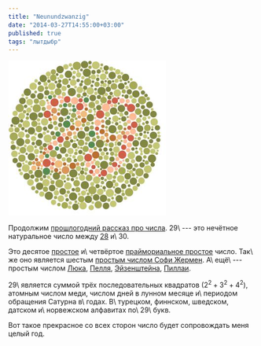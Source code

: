 ```yaml
---
title: "Neunundzwanzig"
date: "2014-03-27T14:55:00+03:00"
published: true
tags: "лытдыбр"
---
```


![29](/images/3rd-party/29.jpg "29")

Продолжим [прошлогодний рассказ про числа][achtundzwanzig]. 29\ --- это нечётное натуральное число между
[28][achtundzwanzig] и\ 30.

Это десятое [простое][prime] и\ четвёртое [праймориальное простое][primorial] число. Так\ же оно является шестым
[простым числом Софи Жермен][germain]. А\ ещё\ --- простым числом [Люка][lucas], [Пелля][pell],
[Эйзенштейна][eisenstein], [Пиллаи][pillai].

29\ является суммой трёх последовательных квадратов ($2^2 + 3^2 + 4^2$), атомным числом меди, числом дней в лунном
месяце и\ периодом обращения Сатурна в\ годах. В\ турецком, финнском, шведском, датском и\ норвежском алфавитах
по\ 29\ букв.

Вот такое прекрасное со всех сторон число будет сопровождать меня целый год.

[achtundzwanzig]: /post/achtundzwanzig/
[eisenstein]: http://en.wikipedia.org/wiki/Eisenstein_prime
[germain]: http://en.wikipedia.org/wiki/Sophie_Germain_prime
[lucas]: http://en.wikipedia.org/wiki/Lucas_number#Lucas_primes
[pell]: http://en.wikipedia.org/wiki/Pell_number#Primes_and_squares
[pillai]: http://en.wikipedia.org/wiki/Pillai_prime
[prime]: http://en.wikipedia.org/wiki/Prime_number
[primorial]: http://en.wikipedia.org/wiki/Primorial_prime
